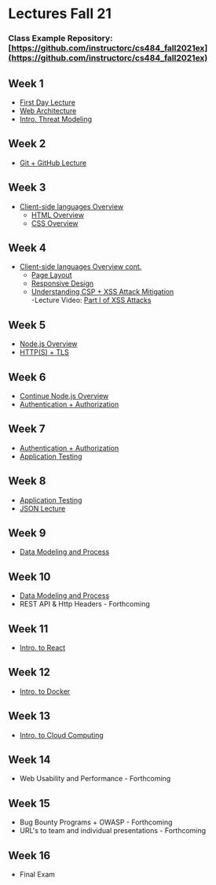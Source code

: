 # Lectures Fall 21 
### Class Example Repository: [https://github.com/instructorc/cs484_fall2021ex](https://github.com/instructorc/cs484_fall2021ex)
## Week 1
 - [First Day Lecture](https://instructorc.github.io/uic_course_app/presentations/firstday.html)
 - [Web Architecture](https://instructorc.github.io/uic_course_app/cs484/web_arch.html)
 - [Intro. Threat Modeling](https://instructorc.github.io/uic_course_app/cs484/threatmodel.html)

## Week 2
- [Git + GitHub Lecture](https://instructorc.github.io/site/slides/webtools/git.html)

## Week 3
- [Client-side languages Overview](https://instructorc.github.io/uic_course_app/cs484/client_side.html)
   - [HTML Overview](https://instructorc.github.io/site/slides/webdev/html5.html)
   - [CSS Overview](https://instructorc.github.io/site/slides/webdev/css.html)
 
## Week 4
- [Client-side languages Overview cont.](https://instructorc.github.io/uic_course_app/cs484/client_side2.html)
   - [Page Layout](https://instructorc.github.io/site/slides/webdev/layout.html)
   - [Responsive Design](https://instructorc.github.io/site/slides/webdev/responsive.html)
   - [Understanding CSP + XSS Attack Mitigation](https://instructorc.github.io/uic_course_app/cs484/xss_csp.html) <br />
      -Lecture Video: [Part I of XSS Attacks](https://www.youtube.com/watch?v=wSg86al1APQ)

## Week 5
- [Node.js Overview](https://instructorc.github.io/site/slides/logic/nodejs.html)
- [HTTP(S) + TLS](https://instructorc.github.io/uic_course_app/cs484/tls_ssl.html)

## Week 6
- [Continue Node.js Overview](https://instructorc.github.io/site/slides/logic/nodejs.html)
- [Authentication + Authorization](https://instructorc.github.io/uic_course_app/cs484/auth.html)

## Week 7
- [Authentication + Authorization](https://instructorc.github.io/uic_course_app/cs484/auth.html)
- [Application Testing](https://instructorc.github.io/site/slides/webtools/testing.html)

## Week 8
- [Application Testing](https://instructorc.github.io/site/slides/webtools/testing.html)
- [JSON Lecture](https://instructorc.github.io/uic_course_app/pdf/JSON_LECTURE_UIC.pdf)

## Week 9 
- [Data Modeling and Process](https://instructorc.github.io/uic_course_app/cs484/data.html)

## Week 10
- [Data Modeling and Process](https://instructorc.github.io/uic_course_app/cs484/data.html)
- REST API & Http Headers - Forthcoming

## Week 11
- [Intro. to React](https://instructorc.github.io/site/slides/webdev/react.html)

## Week 12
- [Intro. to Docker](https://instructorc.github.io/site/slides/webtools/docker.html)

## Week 13
- [Intro. to Cloud Computing](https://instructorc.github.io/site/slides/webtools/cloudcomputing.html)

## Week 14
- Web Usability and Performance - Forthcoming

## Week 15 
- Bug Bounty Programs + OWASP - Forthcoming
- URL's to team and individual presentations - Forthcoming

## Week 16
- Final Exam